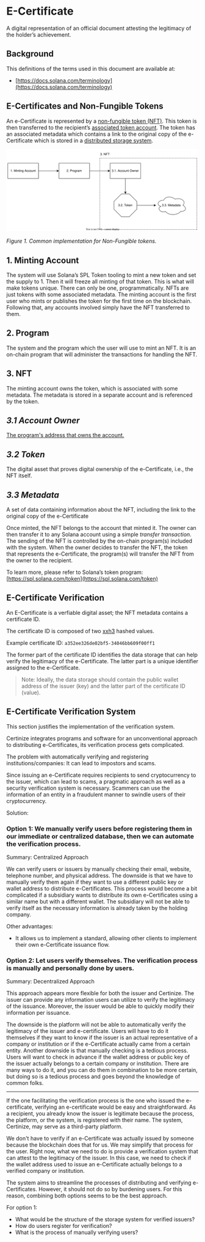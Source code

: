 # E-Certificate

A digital representation of an official document attesting the legitimacy of the holder’s achievement.

## Background

This definitions of the terms used in this document are available at:

- [https://docs.solana.com/terminology](https://docs.solana.com/terminology)

## E-Certificates and Non-Fungible Tokens

An e-Certificate is represented by a [non-fungible token (NFT)](https://en.wikipedia.org/wiki/Non-fungible_token). This token is then transferred to the recipient’s [associated token account](https://spl.solana.com/associated-token-account). The token has an associated metadata which contains a link to the original copy of the e-Certificate which is stored in a [distributed storage system](https://docs.metaplex.com/guides/storage-overview).

![figure-1](figure-1.svg)

*Figure 1. Common implementation for Non-Fungible tokens.*

## 1. Minting Account

The system will use Solana’s SPL Token tooling to mint a new token and set the supply to 1. Then it will freeze all minting of that token. This is what will make tokens unique. There can only be one, programmatically. NFTs are just tokens with some associated metadata. The minting account is the first user who mints or publishes the token for the first time on the blockchain. Following that, any accounts involved simply have the NFT transferred to them.

## 2. Program

The system and the program which the user will use to mint an NFT. It is an on-chain program that will
administer the transactions for handling the NFT.

## 3. NFT

The minting account owns the token, which is associated with some metadata. The metadata is stored
in a separate account and is referenced by the token.

## *3.1 Account Owner*

[The program's address that owns the account.](https://docs.solana.com/terminology#account-owner)

## *3.2 Token*

The digital asset that proves digital ownership of the e-Certificate, i.e., the NFT itself.

## *3.3 Metadata*

A set of data containing information about the NFT, including the link to the original copy of the e-Certificate

Once minted, the NFT belongs to the account that minted it. The owner can then transfer it to any Solana account using a simple *transfer transaction*. The sending of the NFT is controlled by the on-chain program(s) included with the system. When the owner decides to transfer the NFT, the token that represents the e-Certificate, the program(s) will transfer the NFT from the owner to the recipient.

To learn more, please refer to Solana’s token program: [https://spl.solana.com/token](https://spl.solana.com/token)

## E-Certificate Verification

An E-Certificate is a verfiable digital asset; the NFT metadata contains a certificate ID.

The certificate ID is composed of two [xxh3](http://cyan4973.github.io/xxHash/) hashed values.

Example certificate ID: `a352ee326de02bf5-34046bb609f00ff1`

The former part of the certificate ID identifies the data storage that can help verify the legitimacy of the e-Certificate. The latter part is a unique identifier assigned to the e-Certificate.

> Note: Ideally, the data storage should contain the public wallet address of the issuer (key) and the latter part of the certificate ID (value).

## E-Certificate Verification System

This section justifies the implementation of the verification system.

Certinize integrates programs and software for an unconventional approach to distributing e-Certificates, its verification process gets complicated.

The problem with automatically verifying and registering institutions/companies: It can lead to impostors and scams.

Since issuing an e-Certificate requires recipients to send cryptocurrency to the issuer, which can lead to scams, a pragmatic approach as well as a security verification system is necessary. Scammers can use the information of an entity in a fraudulent manner to swindle users of their cryptocurrency. 

Solution:

### Option 1: We manually verify users before registering them in our immediate or centralized database, then we can automate the verification process.

Summary: Centralized Approach

We can verify users or issuers by manually checking their email, website, telephone number, and physical address. The downside is that we have to manually verify them again if they want to use a different public key or wallet address to distribute e-Certificates. This process would become a bit complicated if a subsidiary wants to distribute its own e-Certificates using a similar name but with a different wallet. The subsidiary will not be able to verify itself as the necessary information is already taken by the holding company.

Other advantages:

- It allows us to implement a standard, allowing other clients to implement their own e-Certificate issuance flow.

### Option 2: Let users verify themselves. The verification process is manually and personally done by users.

Summary: Decentralized Approach

This approach appears more flexible for both the issuer and Certinize. The issuer can provide any information users can utilize to verify the legitimacy of the issuance. Moreover, the issuer would be able to quickly modify their information per issuance.

The downside is the platform will not be able to automatically verify the legitimacy of the issuer and e-certificate. Users will have to do it themselves if they want to know if the issuer is an actual representative of a company or institution or if the e-Certificate actually came from a certain entity. Another downside is that manually checking is a tedious process. Users will want to check in advance if the wallet address or public key of the issuer actually belongs to a certain company or institution. There are many ways to do it, and you can do them in combination to be more certain, but doing so is a tedious process and goes beyond the knowledge of common folks.

---

If the one facilitating the verification process is the one who issued the e-certificate, verifying an e-certificate would be easy and straightforward. As a recipient, you already know the issuer is legitimate because the process, the platform, or the system, is registered with their name. The system, Certinize, may serve as a third-party platform.

We don't have to verify if an e-Certificate was actually issued by someone because the blockchain does that for us. We may simplify that process for the user. Right now, what we need to do is provide a verification system that can attest to the legitimacy of the issuer. In this case, we need to check if the wallet address used to issue an e-Certificate actually belongs to a verified company or institution.

The system aims to streamline the processes of distributing and verifying e-Certificates. However, it should not do so by burdening users. For this reason, combining both options seems to be the best approach.

For option 1:
- What would be the structure of the storage system for verified issuers?
- How do users register for verification?
- What is the process of manually verifying users?
